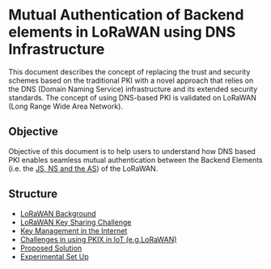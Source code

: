# Mutual Authentication of Backend elements in LoRaWAN using DNS Infrastructure
This document describes the concept of replacing the trust and security schemes based on the traditional PKI with a novel approach that relies on the DNS (Domain Naming Service) infrastructure and its extended security standards. The concept of using DNS-based PKI is validated on LoRaWAN (Long Range Wide Area Network). 

## Objective 
Objective of this document is to help users to understand how DNS based PKI enables seamless mutual authentication between the Backend Elements (i.e. the [JS, NS and the AS](https://github.com/AFNIC/Mutual-Authentication-via-DANE/blob/main/LoRaWAN-Background.md)) of the LoRaWAN.

## Structure

* [LoRaWAN Background]
* [LoRaWAN Key Sharing Challenge]
* [Key Management in the Internet]
* [Challenges in using PKIX in IoT (e.g.LoRaWAN)]
* [Proposed Solution]
* [Experimental Set Up]



[LoRaWAN Background]: https://github.com/AFNIC/Mutual-Authentication-via-DANE/blob/main/LoRaWAN-Background.md
[LoRaWAN Key Sharing Challenge]: https://github.com/AFNIC/Mutual-Authentication-via-DANE/blob/main/LoRaWAN-Key-Sharing-Challenge.md
[Key Management in the Internet]: https://github.com/AFNIC/Mutual-Authentication-via-DANE/blob/main/Key-Management-in-the-Internet.md
[Challenges in using PKIX in IoT (e.g.LoRaWAN)]: https://github.com/AFNIC/Mutual-Authentication-via-DANE/blob/main/Challenges-in-using-PKIX-in-IoT.md
[Proposed Solution]: https://github.com/AFNIC/Mutual-Authentication-via-DANE/blob/main/Proposed-Solution.md
[Experimental Set Up]: https://github.com/AFNIC/Mutual-Authentication-via-DANE/blob/main/Experimental-Set-Up.md
